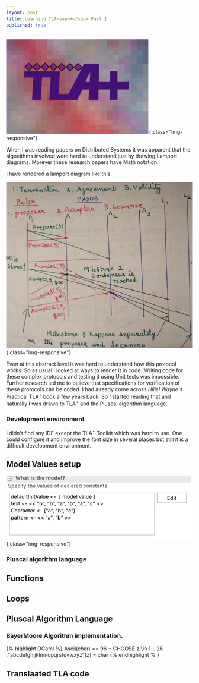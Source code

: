 ```yaml
---
layout: post
title: Learning TLA<sup>+</sup> Part I
published: true
---
```


![image-title-here](../images/TLAPlus.png){:class="img-responsive"} 

When I was reading papers on Distributed Systems it was apparent that the algoeithms involved
were hard to understand just by drawing Lamport diagrams. Morever these research papers have Math
notation.

I have rendered a lamport diagram like this.

![image-title-here](../images/Paxos.jpg){:class="img-responsive"}

Even at this abstract level it was hard to understand how this protocol works. So as usual I looked
at ways to render it in code. Writing code for these complex protocols and testing it using Unit tests
was impossible. Further research led me to believe that specifications for verification of these protocols
can be coded. 
I had already come across <i>Hillel Wayne's</i> Practical TLA<sup>+</sup> book a few years
back. So I started reading that and naturally I was drawn to TLA<sup>+</sup> and the Pluscal
algorithm language.

### Development environment

I didn't find any IDE except the TLA<sup>+</sup> Toolkit which was hard
to use. One could configure it and improve the font size in several places
but still it is a difficult development environment.

## Model Values setup

![image-title-here](../images/modelvalues.png){:class="img-responsive"}


### Pluscal algorithm language

## Functions


## Loops


## Pluscal Algorithm Language

### BayerMoore Algorithm implementation.

{% highlight OCaml %}
Ascii(char) == 96 + CHOOSE z \in 1 .. 26 :"abcdefghijklmnopqrstuvwxyz"[z] = char
{% endhighlight % }

<script src="https://gist.github.com/mohanr/265bc7e9299c95890602aca7e372c75d.js"></script>

## Translaated TLA code

<script src="https://gist.github.com/mohanr/41c55a5a98ae7397aa34085994d631f7.js"></script>
